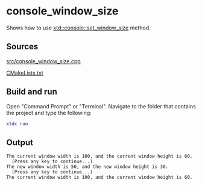 # console_window_size

Shows how to use [xtd::console::set_window_size](https://gammasoft71.github.io/xtd/reference_guides/latest/classxtd_1_1console.html#a390011ad7e02c84804983afe83e40ad5) method.

## Sources

[src/console_window_size.cpp](src/console_window_size.cpp)

[CMakeLists.txt](CMakeLists.txt)

## Build and run

Open "Command Prompt" or "Terminal". Navigate to the folder that contains the project and type the following:

```cmake
xtdc run
```

## Output

```
The current window width is 100, and the current window height is 60.
  (Press any key to continue...)
The new window width is 50, and the new window height is 30.
  (Press any key to continue...)
The current window width is 100, and the current window height is 60.
```
